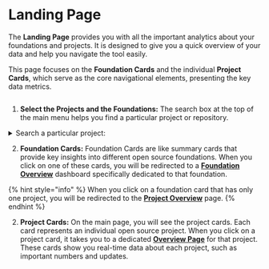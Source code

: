 # Landing Page

The **Landing Page** provides you with all the important analytics about your foundations and projects. It is designed to give you a quick overview of your data and help you navigate the tool easily.

This page focuses on the **Foundation Cards** and the individual **Project Cards**, which serve as the core navigational elements, presenting the key data metrics.

<figure><img src="../../../../.gitbook/assets/Landing_page.gif" alt=""><figcaption></figcaption></figure>

1. **Select the Projects and the Foundations:** The search box at the top of the main menu helps you find a particular project or repository.

<details>

<summary>Search a particular project: </summary>

1. To find a particular project, simply enter its name or relevant keywords into the search box.
2. As you type, the search functionality provides real-time suggestions based on your input, making it easier to identify the desired project quickly.
3. Once you find the project you're looking for, you can click on it to access its dedicated overview page.

</details>

2. **Foundation Cards:** Foundation Cards are like summary cards that provide key insights into different open source foundations. When you click on one of these cards, you will be redirected to a [**Foundation Overview**](foundation-overview.md) dashboard specifically dedicated to that foundation.

{% hint style="info" %}
When you click on a foundation card that has only one project, you will be redirected to the [**Project Overview**](../../project-overview-page/) page.
{% endhint %}

2. **Project Cards:** On the main page, you will see the project cards. Each card represents an individual open source project. When you click on a project card, it takes you to a dedicated [**Overview Page**](../../project-overview-page/) for that project. These cards show you real-time data about each project, such as important numbers and updates.

